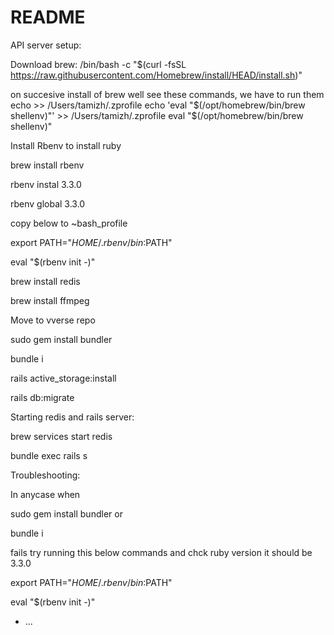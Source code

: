 # README

API server setup:

Download brew:
/bin/bash -c "$(curl -fsSL https://raw.githubusercontent.com/Homebrew/install/HEAD/install.sh)"

on succesive install of brew well see these commands, we have to run them
echo >> /Users/tamizh/.zprofile
echo 'eval "$(/opt/homebrew/bin/brew shellenv)"' >> /Users/tamizh/.zprofile
eval "$(/opt/homebrew/bin/brew shellenv)"

Install Rbenv to install ruby

brew install rbenv

rbenv instal 3.3.0

rbenv global 3.3.0

copy below to ~bash_profile

export PATH="$HOME/.rbenv/bin:$PATH"

eval "$(rbenv init -)"


brew install redis

brew install ffmpeg


Move to vverse repo

sudo gem install bundler

bundle i


rails active_storage:install 

rails db:migrate


Starting redis and rails server:

brew services start redis

bundle exec rails s


Troubleshooting:


In anycase when 

sudo gem install bundler or

bundle i

fails try running this below commands and chck ruby version it should be 3.3.0

export PATH="$HOME/.rbenv/bin:$PATH"

eval "$(rbenv init -)"
* ...
